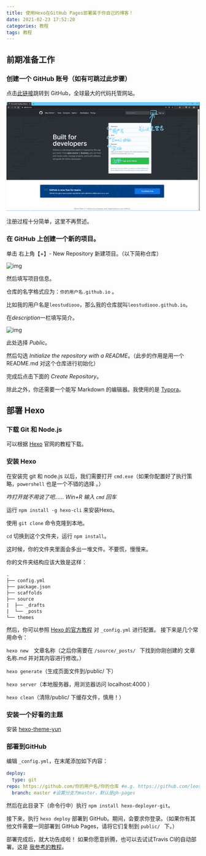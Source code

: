 ```yaml
---
title: 使用Hexo在GitHub Pages部署属于你自己的博客！
date: 2021-02-23 17:52:20
categories: 教程
tags: 教程
---
```


## 前期准备工作

### 创建一个 GitHub 账号（如有可跳过此步骤）

点击[此链接](http://www.github.com/)跳转到 GitHub，全球最大的代码托管网站。

![img](/img/gitsup.jpg)

注册过程十分简单，这里不再赘述。



### 在 GitHub 上创建一个新的项目。

单击 右上角【+】- New Repository 新建项目。（以下简称仓库）

![img](https://img2018.cnblogs.com/blog/1212465/201909/1212465-20190904143955779-1300863677.png)

然后填写项目信息。

仓库的名字格式应为：`你的用户名.github.io` 。

比如我的用户名是`leostudiooo`，那么我的仓库就叫`leostudiooo.github.io`。

在*description*一栏填写简介。

![img](https://img-blog.csdnimg.cn/20181218144438464.png?x-oss-process=image/watermark,type_ZmFuZ3poZW5naGVpdGk,shadow_10,text_aHR0cHM6Ly9ibG9nLmNzZG4ubmV0L2hvaGFpeng=,size_16,color_FFFFFF,t_70)

此处选择 *Public*。

然后勾选 *Initialize the repository with a README*。（此步的作用是用一个 README.md 对这个仓库进行初始化）

完成后点击下面的 *Create Repository*。

除此之外，你还需要一个能写 Markdown 的编辑器。我使用的是 [Typora](https://typora.io)。

## 部署 Hexo

### 下载 Git 和 Node.js

可以根据 [Hexo](http://bbs.jnschool.com/hexo.io) 官网的教程下载。

###  安装 Hexo

在安装完 git 和 node.js 以后，我们需要打开 `cmd.exe`（如果你配置好了执行策略，`powershell` 也是一个不错的选择 。）

*咋打开就不用说了吧…… Win+R 输入 `cmd` 回车*

运行 `npm install -g hexo-cli` 来安装Hexo。

使用 `git clone` 命令克隆到本地。

`cd` 切换到这个文件夹，运行 `npm install`。

这时候，你的文件夹里面会多出一堆文件。不要慌，慢慢来。

你的文件夹结构应该大致是这样：

```
.
├── config.yml
├── package.json
├── scaffolds
├── source
|  ├── _drafts
|  └── _posts
└── themes
```

然后，你可以参照 [Hexo 的官方教程](https://hexo.io/zh-cn/docs/configuration.html) 对 `_config.yml` 进行配置。
接下来是几个常用命令：

`hexo new  `文章名称（之后你需要在 `/source/_posts/ ` 下找到你刚创建的 文章名称.md 并对其内容进行修改。）

`hexo generate`（生成页面文件到/public/ 下）

`hexo server`（本地服务器，用浏览器访问 localhost:4000 ）

`hexo clean`（清除/public/ 下缓存文件，慎用！）

### 安装一个好看的主题



安装 [hexo-theme-yun](https://github.com/YunYouJun/hexo-theme-yun)

### 部署到GitHub

编辑 `_config.yml`，在末尾添加如下内容：

```yaml
deploy:
  type: git
repo: https://github.com/你的用户名/你的仓库 #e.g. https://github.com/leostudiooo/leostudiooo.github.io
  branch: master #设置分支为master，默认是gh-pages
```



然后在此目录下（命令行中）执行 `npm install hexo-deployer-git`。

接下来，执行 `hexo deploy` 部署到 GitHub。期间，会要求你登录。（如果你有其他文件需要一同部署到 GitHub Pages，请将它们复制到 `public/ ` 下。）

部署完成后，就大功告成啦！
如果你愿意折腾，也可以去试试Travis CI的自动部署。这是 [我参考的教程](https://blog.csdn.net/Xiong_IT/article/details/78675874)。